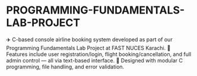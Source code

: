 # PROGRAMMING-FUNDAMENTALS-LAB-PROJECT
✈️ C-based console airline booking system developed as part of our Programming Fundamentals Lab Project at FAST NUCES Karachi. 💺 Features include user registration/login, flight booking/cancellation, and full admin control — all via text-based interface. 🧠 Designed with modular C programming, file handling, and error validation.
